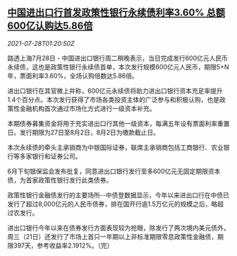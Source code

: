 <!--1627435862000-->
[中国进出口行首发政策性银行永续债利率3.60% 总额600亿认购达5.86倍](https://cn.reuters.com/article/china-ie-bank-bond-issue-0728-idCNKBS2EY02R)
------

<div><i>2021-07-28T01:20:50Z</i></div><p>路透上海7月28日 - 中国进出口银行周二稍晚表示，当日完成发行600亿元人民币永续债，这也是政策性银行永续债首单，本次发行规模600亿元人民币，期限5+N年，票面利率3.60%，全场认购倍数达5.86倍。</p><p>进出口银行在其官微上并称，600亿元永续债将助力进出口银行资本充足率提升1.4个百分点。本次发行获得了市场各类投资主体的广泛参与和积极认购，也是政策性金融机构首次通过市场化方式进行一级资本补充。</p><p>本期债券募集资金将用于充实进出口行其他一级资本，每满五年设有票面利率重置日。发行期限为27日至8月2日，8月2日为缴款截止日。</p><p>本次永续债的牵头主承销商为中银国际证券，联席主承销商包括工商银行、农业银行等多家银行和证券公司。</p><p>6月下旬银保监会发布批复，同意进出口银行发行至多600亿元无固定期限资本债，为首家政策性银行发行此类债券。</p><p>政策性银行金融债发行的主要场所--中债登数据显示，今年以来进出口行在中债已发行了超过8,000亿元的人民币债券，排在国开行逾1.5万亿元的规模之后，略超过农发行。</p><p>进出口银行今年以来在债券发行方面表现较为抢眼，除发行了两次境内美元债外，周三（21日）还发行了市场上首只一年期以上非标准期限零息政策性金融债，期限397天，参考收益率2.1912%。（完）</p>
